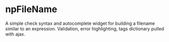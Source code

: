 # npFileName
A simple check syntax and autocomplete widget for building a filename similar to an expression. Validation, error highlighting, tags dictionary pulled with ajax.
